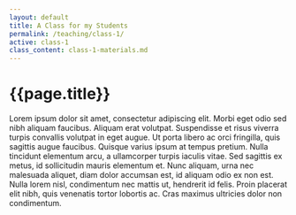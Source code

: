 ```yaml
---
layout: default
title: A Class for my Students
permalink: /teaching/class-1/
active: class-1
class_content: class-1-materials.md
---
```


# {{page.title}}

Lorem ipsum dolor sit amet, consectetur adipiscing elit. Morbi eget odio sed nibh aliquam faucibus. Aliquam erat volutpat. Suspendisse et risus viverra turpis convallis volutpat in eget augue. Ut porta libero ac orci fringilla, quis sagittis augue faucibus. Quisque varius ipsum at tempus pretium. Nulla tincidunt elementum arcu, a ullamcorper turpis iaculis vitae. Sed sagittis ex metus, id sollicitudin mauris elementum et. Nunc aliquam, urna nec malesuada aliquet, diam dolor accumsan est, id aliquam odio ex non est. Nulla lorem nisl, condimentum nec mattis ut, hendrerit id felis. Proin placerat elit nibh, quis venenatis tortor lobortis ac. Cras maximus ultricies dolor non condimentum.
